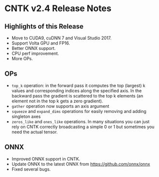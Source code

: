 # CNTK v2.4 Release Notes

## Highlights of this Release
- Move to CUDA9, cuDNN 7 and Visual Studio 2017.
- Support Volta GPU and FP16.
- Better ONNX support.
- CPU perf improvement.
- More OPs.

## OPs
- ``top_k`` operation: in the forward pass it computes the top (largest) k values and corresponding indices along the specified axis. In the backward pass the gradient is scattered to the top k elements (an element not in the top k gets a zero gradient).
- ``gather`` operation now supports an axis argument
- ``squeeze`` and ``expand_dims`` operations for easily removing and adding singleton axes
- ``zeros_like`` and ``ones_like`` operations. In many situations you can just rely on CNTK correctly broadcasting a simple 0 or 1 but sometimes you need the actual tensor.

## ONNX
- Improved ONNX support in CNTK.
- Update ONNX to the latest ONNX from https://github.com/onnx/onnx
- Fixed several bugs.

